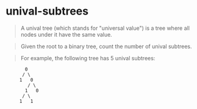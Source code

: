 # unival-subtrees

> A unival tree (which stands for "universal value") is a tree where all nodes under it have the same value.

> Given the root to a binary tree, count the number of unival subtrees.

> For example, the following tree has 5 unival subtrees:


           0
          / \
         1   0
            / \
           1   0
          / \
         1   1
